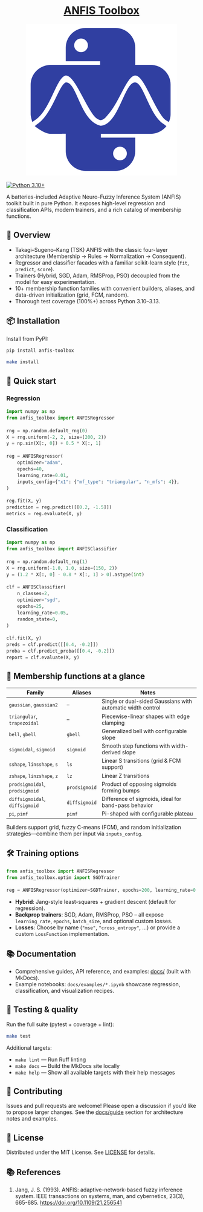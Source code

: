 <div align="center">
  <a href="https://dcruzf.github.io/anfis-toolbox">
  <h1>ANFIS Toolbox</h1>
  <img src="docs/assets/logo.svg" alt="ANFIS Toolbox">
  </a>
</div>

[![Python 3.10+](https://img.shields.io/badge/python-3.10+-blue.svg)](https://www.python.org/downloads/)

A batteries-included Adaptive Neuro-Fuzzy Inference System (ANFIS) toolkit built in pure Python. It exposes high-level regression and classification APIs, modern trainers, and a rich catalog of membership functions.

## 🚀 Overview

- Takagi–Sugeno–Kang (TSK) ANFIS with the classic four-layer architecture (Membership → Rules → Normalization → Consequent).
- Regressor and classifier facades with a familiar scikit-learn style (`fit`, `predict`, `score`).
- Trainers (Hybrid, SGD, Adam, RMSProp, PSO) decoupled from the model for easy experimentation.
- 10+ membership function families with convenient builders, aliases, and data-driven initialization (grid, FCM, random).
- Thorough test coverage (100%+) across Python 3.10–3.13.

## 📦 Installation

Install from PyPI:

```bash
pip install anfis-toolbox
```


```bash
make install
```

## 🧠 Quick start

### Regression

```python
import numpy as np
from anfis_toolbox import ANFISRegressor

rng = np.random.default_rng(0)
X = rng.uniform(-2, 2, size=(200, 2))
y = np.sin(X[:, 0]) + 0.5 * X[:, 1]

reg = ANFISRegressor(
    optimizer="adam",
    epochs=40,
    learning_rate=0.01,
    inputs_config={"x1": {"mf_type": "triangular", "n_mfs": 4}},
)

reg.fit(X, y)
prediction = reg.predict([[0.2, -1.5]])
metrics = reg.evaluate(X, y)
```

### Classification

```python
import numpy as np
from anfis_toolbox import ANFISClassifier

rng = np.random.default_rng(1)
X = rng.uniform(-1.0, 1.0, size=(150, 2))
y = (1.2 * X[:, 0] - 0.8 * X[:, 1] > 0).astype(int)

clf = ANFISClassifier(
    n_classes=2,
    optimizer="sgd",
    epochs=25,
    learning_rate=0.05,
    random_state=0,
)

clf.fit(X, y)
preds = clf.predict([[0.4, -0.2]])
proba = clf.predict_proba([[0.4, -0.2]])
report = clf.evaluate(X, y)
```

## 🧩 Membership functions at a glance

| Family | Aliases | Notes |
| --- | --- | --- |
| `gaussian`, `gaussian2` | – | Single or dual-sided Gaussians with automatic width control |
| `triangular`, `trapezoidal` | – | Piecewise-linear shapes with edge clamping |
| `bell`, `gbell` | `gbell` | Generalized bell with configurable slope |
| `sigmoidal`, `sigmoid` | `sigmoid` | Smooth step functions with width-derived slope |
| `sshape`, `linsshape`, `s` | `ls` | Linear S transitions (grid & FCM support) |
| `zshape`, `linzshape`, `z` | `lz` | Linear Z transitions |
| `prodsigmoidal`, `prodsigmoid` | `prodsigmoid` | Product of opposing sigmoids forming bumps |
| `diffsigmoidal`, `diffsigmoid` | `diffsigmoid` | Difference of sigmoids, ideal for band-pass behavior |
| `pi`, `pimf` | `pimf` | Pi-shaped with configurable plateau |

Builders support grid, fuzzy C-means (FCM), and random initialization strategies—combine them per input via `inputs_config`.

## 🛠️ Training options

```python
from anfis_toolbox import ANFISRegressor
from anfis_toolbox.optim import SGDTrainer

reg = ANFISRegressor(optimizer=SGDTrainer, epochs=200, learning_rate=0.02)
```

- **Hybrid**: Jang-style least-squares + gradient descent (default for regression).
- **Backprop trainers**: SGD, Adam, RMSProp, PSO – all expose `learning_rate`, `epochs`, `batch_size`, and optional custom losses.
- **Losses**: Choose by name (`"mse"`, `"cross_entropy"`, …) or provide a custom `LossFunction` implementation.

## 📚 Documentation

- Comprehensive guides, API reference, and examples: [docs/](docs/) (built with MkDocs).
- Example notebooks: `docs/examples/*.ipynb` showcase regression, classification, and visualization recipes.

## 🧪 Testing & quality

Run the full suite (pytest + coverage + lint):

```bash
make test
```

Additional targets:

- `make lint` — Run Ruff linting
- `make docs` — Build the MkDocs site locally
- `make help` — Show all available targets with their help messages

## 🤝 Contributing

Issues and pull requests are welcome! Please open a discussion if you’d like to propose larger changes. See the [docs/guide](docs/guide/) section for architecture notes and examples.

## 📄 License

Distributed under the MIT License. See [LICENSE](LICENSE) for details.

## 📚 References

1. Jang, J. S. (1993). ANFIS: adaptive-network-based fuzzy inference system. IEEE transactions on systems, man, and cybernetics, 23(3), 665-685. https://doi.org/10.1109/21.256541
